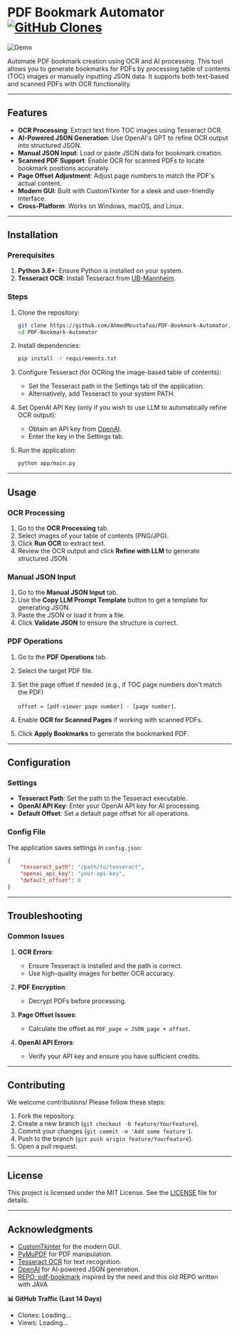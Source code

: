 # PDF Bookmark Automator [![GitHub Clones](https://img.shields.io/badge/dynamic/json?color=success&label=Clone&query=count&url=https://gist.githubusercontent.com/AhmedMoustafaa/420bd07b5cc1be6f609b6da9f116a3f3/raw/clone.json&logo=github)](https://github.com/MShawon/github-clone-count-badge)


![Demo](images/tutorial.gif)

Automate PDF bookmark creation using OCR and AI processing. This tool allows you to generate bookmarks for PDFs by processing table of contents (TOC) images or manually inputting JSON data. It supports both text-based and scanned PDFs with OCR functionality.

---

## Features

- **OCR Processing**: Extract text from TOC images using Tesseract OCR.
- **AI-Powered JSON Generation**: Use OpenAI's GPT to refine OCR output into structured JSON.
- **Manual JSON Input**: Load or paste JSON data for bookmark creation.
- **Scanned PDF Support**: Enable OCR for scanned PDFs to locate bookmark positions accurately.
- **Page Offset Adjustment**: Adjust page numbers to match the PDF's actual content.
- **Modern GUI**: Built with CustomTkinter for a sleek and user-friendly interface.
- **Cross-Platform**: Works on Windows, macOS, and Linux.

---

## Installation

### Prerequisites

1. **Python 3.8+**: Ensure Python is installed on your system.
2. **Tesseract OCR**: Install Tesseract from [UB-Mannheim](https://github.com/UB-Mannheim/tesseract/wiki).

### Steps

1. Clone the repository:
   ```bash
   git clone https://github.com/AhmedMoustafaa/PDF-Bookmark-Automator.git
   cd PDF-Bookmark-Automator
   ```

2. Install dependencies:
   ```bash
   pip install -r requirements.txt
   ```

3. Configure Tesseract (for OCRing the image-based table of contents):
   - Set the Tesseract path in the Settings tab of the application.
   - Alternatively, add Tesseract to your system PATH.

4. Set OpenAI API Key (only if you wish to use LLM to automatically refine OCR output):
   - Obtain an API key from [OpenAI](https://platform.openai.com/api-keys).
   - Enter the key in the Settings tab.

5. Run the application:
   ```bash
   python app/main.py
   ```

---

## Usage

### OCR Processing
1. Go to the **OCR Processing** tab.
2. Select images of your table of contents (PNG/JPG).
3. Click **Run OCR** to extract text.
4. Review the OCR output and click **Refine with LLM** to generate structured JSON.

### Manual JSON Input
1. Go to the **Manual JSON Input** tab.
2. Use the **Copy LLM Prompt Template** button to get a template for generating JSON.
3. Paste the JSON or load it from a file.
4. Click **Validate JSON** to ensure the structure is correct.

### PDF Operations
1. Go to the **PDF Operations** tab.
2. Select the target PDF file.
3. Set the page offset if needed (e.g., if TOC page numbers don't match the PDF)

   `offset = [pdf-viewer page number] - [page number]`.
4. Enable **OCR for Scanned Pages** if working with scanned PDFs.
5. Click **Apply Bookmarks** to generate the bookmarked PDF.

---

## Configuration

### Settings
- **Tesseract Path**: Set the path to the Tesseract executable.
- **OpenAI API Key**: Enter your OpenAI API key for AI processing.
- **Default Offset**: Set a default page offset for all operations.

### Config File
The application saves settings in `config.json`:
```json
{
    "tesseract_path": "/path/to/tesseract",
    "openai_api_key": "your-api-key",
    "default_offset": 0
}
```

---

## Troubleshooting

### Common Issues
1. **OCR Errors**:
   - Ensure Tesseract is installed and the path is correct.
   - Use high-quality images for better OCR accuracy.

2. **PDF Encryption**:
   - Decrypt PDFs before processing.

3. **Page Offset Issues**:
   - Calculate the offset as `PDF_page = JSON_page + offset`.

4. **OpenAI API Errors**:
   - Verify your API key and ensure you have sufficient credits.

---

## Contributing

We welcome contributions! Please follow these steps:
1. Fork the repository.
2. Create a new branch (`git checkout -b feature/YourFeature`).
3. Commit your changes (`git commit -m 'Add some feature'`).
4. Push to the branch (`git push origin feature/YourFeature`).
5. Open a pull request.

---

## License

This project is licensed under the MIT License. See the [LICENSE](LICENSE) file for details.

---

## Acknowledgments

- [CustomTkinter](https://github.com/TomSchimansky/CustomTkinter) for the modern GUI.
- [PyMuPDF](https://pymupdf.readthedocs.io/) for PDF manipulation.
- [Tesseract OCR](https://github.com/tesseract-ocr/tesseract) for text recognition.
- [OpenAI](https://openai.com/) for AI-powered JSON generation.
- [REPO: pdf-bookmark](https://github.com/ifnoelse/pdf-bookmark) inspired by the need and this old REPO written with JAVA


<!-- TRAFFIC_START -->
**📊 GitHub Traffic (Last 14 Days)**
- Clones: Loading...
- Views: Loading...
<!-- TRAFFIC_END -->
